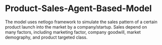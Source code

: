 # Product-Sales-Agent-Based-Model

The model uses netlogo framework to simulate the sales pattern of a certain product launch into the market by a company/startup. Sales depend on many factors, including marketing factor, company goodwill, market demography, and product targeted class.
